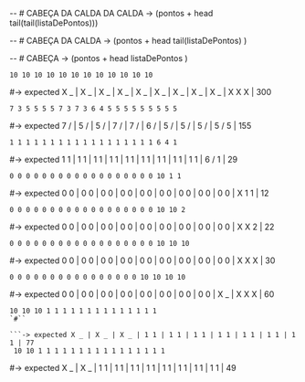 
-- # CABEÇA DA CALDA DA CALDA 
-> (pontos +  head tail(tail(listaDePontos)))

-- # CABEÇA DA CALDA 
-> (pontos +  head tail(listaDePontos) )

-- # CABEÇA 
-> (pontos +  head listaDePontos )

```
10 10 10 10 10 10 10 10 10 10 10 10 
```
#-> expected X _ | X _ | X _ | X _ | X _ | X _ | X _ | X _ | X _ | X X X | 300

```
7 3 5 5 5 5 7 3 7 3 6 4 5 5 5 5 5 5 5 5 5 
```
#-> expected 7 / | 5 / | 5 / | 7 / | 7 / | 6 / | 5 / | 5 / | 5 / | 5 / 5 | 155

```
1 1 1 1 1 1 1 1 1 1 1 1 1 1 1 1 1 1 6 4 1 
```
#-> expected 1 1 | 1 1 | 1 1 | 1 1 | 1 1 | 1 1 | 1 1 | 1 1 | 1 1 | 6 / 1 | 29

```
0 0 0 0 0 0 0 0 0 0 0 0 0 0 0 0 0 0 10 1 1 
```
#-> expected 0 0 | 0 0 | 0 0 | 0 0 | 0 0 | 0 0 | 0 0 | 0 0 | 0 0 | X 1 1 | 12 

```
0 0 0 0 0 0 0 0 0 0 0 0 0 0 0 0 0 0 10 10 2 
```
#-> expected 0 0 | 0 0 | 0 0 | 0 0 | 0 0 | 0 0 | 0 0 | 0 0 | 0 0 | X X 2 | 22 

```
0 0 0 0 0 0 0 0 0 0 0 0 0 0 0 0 0 0 10 10 10 
```
#-> expected 0 0 | 0 0 | 0 0 | 0 0 | 0 0 | 0 0 | 0 0 | 0 0 | 0 0 | X X X | 30 

```
0 0 0 0 0 0 0 0 0 0 0 0 0 0 0 0 10 10 10 10 
```
#-> expected 0 0 | 0 0 | 0 0 | 0 0 | 0 0 | 0 0 | 0 0 | 0 0 | X _ | X X X | 60

```
10 10 10 1 1 1 1 1 1 1 1 1 1 1 1 1 1 
`#``

```-> expected X _ | X _ | X _ | 1 1 | 1 1 | 1 1 | 1 1 | 1 1 | 1 1 | 1 1 | 77 
 10 10 1 1 1 1 1 1 1 1 1 1 1 1 1 1 1 1 
```
#-> expected X _ | X _ | 1 1 | 1 1 | 1 1 | 1 1 | 1 1 | 1 1 | 1 1 | 1 1 | 49
